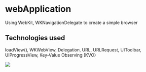 # webApplication
Using WebKit, WKNavigationDelegate to create a simple browser

## Technologies used
loadView(),
WKWebView,
Delegation,
URL,
URLRequest,
UIToolbar,
UIProgressView,
Key-Value Observing (KVO)

![](https://github.com/AmrFiqi/webApplication/blob/main/browser_app.gif)
